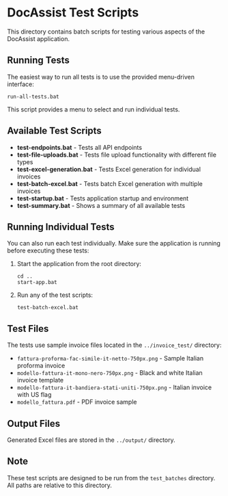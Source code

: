 # DocAssist Test Scripts

This directory contains batch scripts for testing various aspects of the DocAssist application.

## Running Tests

The easiest way to run all tests is to use the provided menu-driven interface:

```
run-all-tests.bat
```

This script provides a menu to select and run individual tests.

## Available Test Scripts

- **test-endpoints.bat** - Tests all API endpoints
- **test-file-uploads.bat** - Tests file upload functionality with different file types
- **test-excel-generation.bat** - Tests Excel generation for individual invoices
- **test-batch-excel.bat** - Tests batch Excel generation with multiple invoices
- **test-startup.bat** - Tests application startup and environment
- **test-summary.bat** - Shows a summary of all available tests

## Running Individual Tests

You can also run each test individually. Make sure the application is running before executing these tests:

1. Start the application from the root directory:
   ```
   cd ..
   start-app.bat
   ```

2. Run any of the test scripts:
   ```
   test-batch-excel.bat
   ```

## Test Files

The tests use sample invoice files located in the `../invoice_test/` directory:

- `fattura-proforma-fac-simile-it-netto-750px.png` - Sample Italian proforma invoice
- `modello-fattura-it-mono-nero-750px.png` - Black and white Italian invoice template
- `modello-fattura-it-bandiera-stati-uniti-750px.png` - Italian invoice with US flag
- `modello_fattura.pdf` - PDF invoice sample

## Output Files

Generated Excel files are stored in the `../output/` directory.

## Note

These test scripts are designed to be run from the `test_batches` directory. All paths are relative to this directory.
